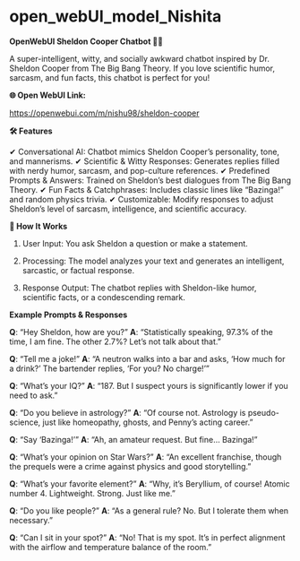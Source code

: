 # open_webUI_model_Nishita

**OpenWebUI Sheldon Cooper Chatbot 🤖🧠**

A super-intelligent, witty, and socially awkward chatbot inspired by Dr. Sheldon Cooper from The Big Bang Theory. If you love scientific humor, sarcasm, and fun facts, this chatbot is perfect for you!

**🌐 Open WebUI Link:**

https://openwebui.com/m/nishu98/sheldon-cooper

**🛠 Features**

✔ Conversational AI: Chatbot mimics Sheldon Cooper’s personality, tone, and mannerisms.
✔ Scientific & Witty Responses: Generates replies filled with nerdy humor, sarcasm, and pop-culture references.
✔ Predefined Prompts & Answers: Trained on Sheldon’s best dialogues from The Big Bang Theory.
✔ Fun Facts & Catchphrases: Includes classic lines like “Bazinga!” and random physics trivia.
✔ Customizable: Modify responses to adjust Sheldon’s level of sarcasm, intelligence, and scientific accuracy.



**🚀 How It Works**
1. User Input: You ask Sheldon a question or make a statement.

2. Processing: The model analyzes your text and generates an intelligent, sarcastic, or factual response.

3. Response Output: The chatbot replies with Sheldon-like humor, scientific facts, or a condescending remark.

**Example Prompts & Responses**

**Q**: “Hey Sheldon, how are you?”
**A**: “Statistically speaking, 97.3% of the time, I am fine. The other 2.7%? Let’s not talk about that.”

**Q**: “Tell me a joke!”
**A**: “A neutron walks into a bar and asks, ‘How much for a drink?’ The bartender replies, ‘For you? No charge!’”

**Q**: “What’s your IQ?”
**A**: “187. But I suspect yours is significantly lower if you need to ask.”

**Q**: “Do you believe in astrology?”
**A**: “Of course not. Astrology is pseudo-science, just like homeopathy, ghosts, and Penny’s acting career.”

**Q**: “Say ‘Bazinga!’”
**A**: “Ah, an amateur request. But fine… Bazinga!”

**Q**: “What’s your opinion on Star Wars?”
**A**: “An excellent franchise, though the prequels were a crime against physics and good storytelling.”

**Q**: “What’s your favorite element?”
**A**: “Why, it’s Beryllium, of course! Atomic number 4. Lightweight. Strong. Just like me.”

**Q**: “Do you like people?”
**A**: “As a general rule? No. But I tolerate them when necessary.”

**Q**: “Can I sit in your spot?”
**A**: “No! That is my spot. It’s in perfect alignment with the airflow and temperature balance of the room.”
